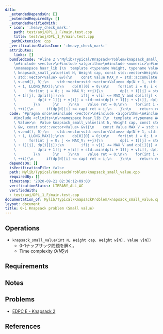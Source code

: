 ```yaml
---
data:
  _extendedDependsOn: []
  _extendedRequiredBy: []
  _extendedVerifiedWith:
  - icon: ':heavy_check_mark:'
    path: test/aoj/DPL_1_F/main.test.cpp
    title: test/aoj/DPL_1_F/main.test.cpp
  _pathExtension: cpp
  _verificationStatusIcon: ':heavy_check_mark:'
  attributes:
    links: []
  bundledCode: "#line 2 \"Mylib/Typical/KnapsackProblem/knapsack_small_value.cpp\"\
    \n#include <vector>\n#include <algorithm>\n#include <numeric>\n#include <climits>\n\
    \nnamespace haar_lib {\n  template <typename Weight, typename Value>\n  Value\
    \ knapsack_small_value(int N, Weight cap, const std::vector<Weight> &w, const\
    \ std::vector<Value> &v){\n    const Value MAX_V = std::accumulate(v.begin(),\
    \ v.end(), 0);\n    std::vector<std::vector<Value>> dp(N + 1, std::vector<Value>(MAX_V\
    \ + 1, LLONG_MAX));\n\n    dp[0][0] = 0;\n\n    for(int i = 0; i < N; ++i){\n\
    \      for(int j = 0; j <= MAX_V; ++j){\n        dp[i + 1][j] = std::min(dp[i\
    \ + 1][j], dp[i][j]);\n        if(j + v[i] <= MAX_V and dp[i][j] < LLONG_MAX){\n\
    \          dp[i + 1][j + v[i]] = std::min(dp[i + 1][j + v[i]], dp[i][j] + w[i]);\n\
    \        }\n      }\n    }\n\n    Value ret = 0;\n\n    for(int i = 0; i <= MAX_V;\
    \ ++i){\n      if(dp[N][i] <= cap) ret = i;\n    }\n\n    return ret;\n  }\n}\n"
  code: "#pragma once\n#include <vector>\n#include <algorithm>\n#include <numeric>\n\
    #include <climits>\n\nnamespace haar_lib {\n  template <typename Weight, typename\
    \ Value>\n  Value knapsack_small_value(int N, Weight cap, const std::vector<Weight>\
    \ &w, const std::vector<Value> &v){\n    const Value MAX_V = std::accumulate(v.begin(),\
    \ v.end(), 0);\n    std::vector<std::vector<Value>> dp(N + 1, std::vector<Value>(MAX_V\
    \ + 1, LLONG_MAX));\n\n    dp[0][0] = 0;\n\n    for(int i = 0; i < N; ++i){\n\
    \      for(int j = 0; j <= MAX_V; ++j){\n        dp[i + 1][j] = std::min(dp[i\
    \ + 1][j], dp[i][j]);\n        if(j + v[i] <= MAX_V and dp[i][j] < LLONG_MAX){\n\
    \          dp[i + 1][j + v[i]] = std::min(dp[i + 1][j + v[i]], dp[i][j] + w[i]);\n\
    \        }\n      }\n    }\n\n    Value ret = 0;\n\n    for(int i = 0; i <= MAX_V;\
    \ ++i){\n      if(dp[N][i] <= cap) ret = i;\n    }\n\n    return ret;\n  }\n}\n"
  dependsOn: []
  isVerificationFile: false
  path: Mylib/Typical/KnapsackProblem/knapsack_small_value.cpp
  requiredBy: []
  timestamp: '2020-09-21 02:36:12+09:00'
  verificationStatus: LIBRARY_ALL_AC
  verifiedWith:
  - test/aoj/DPL_1_F/main.test.cpp
documentation_of: Mylib/Typical/KnapsackProblem/knapsack_small_value.cpp
layout: document
title: 0-1 Knapsack problem (Small value)
---
```


## Operations

- `knapsack_small_value(int N, Weight cap, Weight w[N], Value v[N])`
	- 0-1ナップサック問題を解く。
	- Time complexity $O(N \sum v)$

## Requirements

## Notes

## Problems

- [EDPC E - Knapsack 2](https://atcoder.jp/contests/dp/tasks/dp_e)

## References

